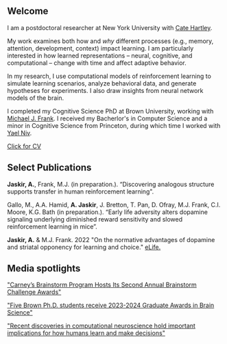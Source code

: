 ## Welcome

I am a postdoctoral researcher at New York University with [Cate Hartley](https://www.hartleylab.org). 

My work examines both how and _why_ different processes (e.g., memory, attention, development, context) impact learning. I am particularly interested in how learned representations – neural, cognitive, and computational – change with time and affect adaptive behavior.

In my research, I use computational models of reinforcement learning to simulate learning scenarios, analyze behavioral data, and generate hypotheses for experiments. I also draw insights from neural network models of the brain. 

I completed my Cognitive Science PhD at Brown University, working with [Michael J. Frank](https://www.lnccbrown.com/). I received my Bacherlor's in Computer Science and a minor in Cognitive Science from Princeton, during which time I worked with [Yael Niv](https://nivlab.princeton.edu). 

[Click for CV](/files/Jaskir_CV.pdf)


## Select Publications

**Jaskir, A.**, Frank, M.J. (in preparation.). “Discovering analogous structure supports transfer in human reinforcement learning".

Gallo, M., A.A. Hamid, **A. Jaskir**, J. Bretton, T. Pan, D. Ofray, M.J. Frank, C.I. Moore, K.G. Bath (in preparation.). “Early life adversity alters dopamine signaling underlying diminished reward sensitivity and slowed reinforcement learning in mice”.

**Jaskir, A.** & M.J. Frank. 2022 	"On the normative advantages of dopamine and striatal opponency for learning and choice." [eLife.](https://elifesciences.org/articles/85107)



## Media spotlights

["Carney’s Brainstorm Program Hosts Its Second Annual Brainstorm Challenge Awards"](https://carney.brown.edu/news/2024-08-05/brainstorm)

["Five Brown Ph.D. students receive 2023-2024 Graduate Awards in Brain Science"](https://carney.brown.edu/news/2023-06-26/gradawards)

["Recent discoveries in computational neuroscience hold important implications for how humans learn and make decisions"](https://www.brown.edu/carney/news/2023/04/26/recent-discoveries-computational-neuroscience-hold-important-implications-how-humans)

